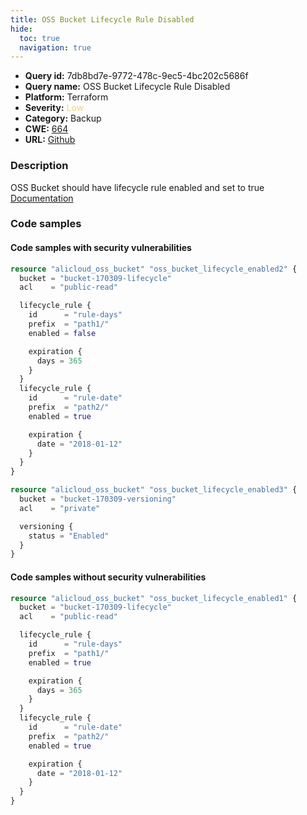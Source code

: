 ```yaml
---
title: OSS Bucket Lifecycle Rule Disabled
hide:
  toc: true
  navigation: true
---
```


<style>
  .highlight .hll {
    background-color: #ff171742;
  }
  .md-content {
    max-width: 1100px;
    margin: 0 auto;
  }
</style>

-   **Query id:** 7db8bd7e-9772-478c-9ec5-4bc202c5686f
-   **Query name:** OSS Bucket Lifecycle Rule Disabled
-   **Platform:** Terraform
-   **Severity:** <span style="color:#edd57e">Low</span>
-   **Category:** Backup
-   **CWE:** <a href="https://cwe.mitre.org/data/definitions/664.html" onclick="newWindowOpenerSafe(event, 'https://cwe.mitre.org/data/definitions/664.html')">664</a>
-   **URL:** [Github](https://github.com/Checkmarx/kics/tree/master/assets/queries/terraform/alicloud/oss_bucket_lifecycle_disabled)

### Description
OSS Bucket should have lifecycle rule enabled and set to true<br>
[Documentation](https://registry.terraform.io/providers/aliyun/alicloud/latest/docs/resources/oss_bucket#lifecycle_rule)

### Code samples
#### Code samples with security vulnerabilities
```tf title="Positive test num. 1 - tf file" hl_lines="8"
resource "alicloud_oss_bucket" "oss_bucket_lifecycle_enabled2" {
  bucket = "bucket-170309-lifecycle"
  acl    = "public-read"

  lifecycle_rule {
    id      = "rule-days"
    prefix  = "path1/"
    enabled = false

    expiration {
      days = 365
    }
  }
  lifecycle_rule {
    id      = "rule-date"
    prefix  = "path2/"
    enabled = true

    expiration {
      date = "2018-01-12"
    }
  }
}

```
```tf title="Positive test num. 2 - tf file" hl_lines="1"
resource "alicloud_oss_bucket" "oss_bucket_lifecycle_enabled3" {
  bucket = "bucket-170309-versioning"
  acl    = "private"

  versioning {
    status = "Enabled"
  }
}

```


#### Code samples without security vulnerabilities
```tf title="Negative test num. 1 - tf file"
resource "alicloud_oss_bucket" "oss_bucket_lifecycle_enabled1" {
  bucket = "bucket-170309-lifecycle"
  acl    = "public-read"

  lifecycle_rule {
    id      = "rule-days"
    prefix  = "path1/"
    enabled = true

    expiration {
      days = 365
    }
  }
  lifecycle_rule {
    id      = "rule-date"
    prefix  = "path2/"
    enabled = true

    expiration {
      date = "2018-01-12"
    }
  }
}

```
